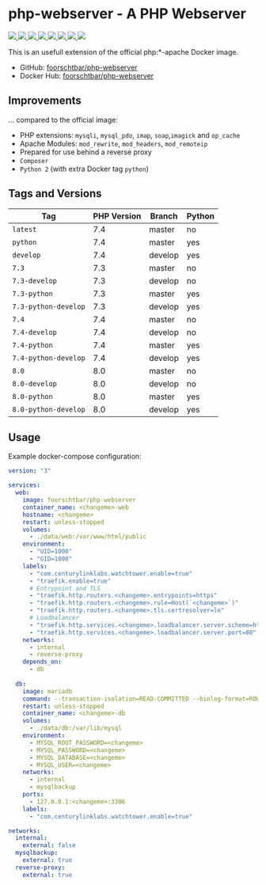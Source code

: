 # php-webserver - A PHP Webserver #

[
  ![](https://img.shields.io/docker/v/foorschtbar/php-webserver?style=plastic)
  ![](https://img.shields.io/docker/pulls/foorschtbar/php-webserver?style=plastic)
  ![](https://img.shields.io/docker/stars/foorschtbar/php-webserver?style=plastic)
  ![](https://img.shields.io/docker/image-size/foorschtbar/php-webserver?style=plastic)
](https://hub.docker.com/repository/docker/foorschtbar/php-webserver)
[
  ![](https://img.shields.io/github/workflow/status/foorschtbar/php-webserver/Build%20Docker%20Images?style=plastic)
  ![](https://img.shields.io/github/languages/top/foorschtbar/php-webserver?style=plastic)
  ![](https://img.shields.io/github/last-commit/foorschtbar/php-webserver?style=plastic)
  ![](https://img.shields.io/github/license/foorschtbar/php-webserver?style=plastic)
](https://github.com/foorschtbar/php-webserver)


This is an usefull extension of the official php:*-apache Docker image.

* GitHub: [foorschtbar/php-webserver](https://github.com/foorschtbar/php-webserver)
* Docker Hub: [foorschtbar/php-webserver](https://hub.docker.com/r/foorschtbar/php-webserver)

## Improvements

... compared to the official image:

* PHP extensions: `mysqli`, `mysql_pdo`, `imap`, `soap`,`imagick` and `op_cache`
* Apache Modules: `mod_rewrite`, `mod_headers`, `mod_remoteip`
* Prepared for use behind a reverse proxy
* `Composer`
* `Python 2` (with extra Docker tag `python`)

## Tags and Versions

Tag | PHP Version | Branch | Python 
--- | --- | --- | ---
`latest` | 7.4 | master | no
`python` | 7.4 | master | yes
`develop` | 7.4 | develop | yes
`7.3` | 7.3 | master | no
`7.3-develop` | 7.3 | develop | no
`7.3-python` | 7.3 | master | yes
`7.3-python-develop` | 7.3 | develop | yes
`7.4` | 7.4 | master | no
`7.4-develop` | 7.4 | develop | no
`7.4-python` | 7.4 | master | yes
`7.4-python-develop` | 7.4 | develop | yes
`8.0` | 8.0 | master | no
`8.0-develop` | 8.0 | develop | no
`8.0-python` | 8.0 | master | yes
`8.0-python-develop` | 8.0 | develop | yes

## Usage

Example docker-compose configuration:

```yml
version: "3"

services:
  web:
    image: foorschtbar/php-webserver
    container_name: <changeme>-web
    hostname: <changeme>
    restart: unless-stopped
    volumes:
      - ./data/web:/var/www/html/public
    environment:
      - "UID=1000"
      - "GID=1000"
    labels:
      - "com.centurylinklabs.watchtower.enable=true"
      - "traefik.enable=true"
      # Entrypoint and TLS
      - "traefik.http.routers.<changeme>.entrypoints=https"
      - "traefik.http.routers.<changeme>.rule=Host(`<changeme>`)"
      - "traefik.http.routers.<changeme>.tls.certresolver=le"
      # Loadbalancer
      - "traefik.http.services.<changeme>.loadbalancer.server.scheme=http"
      - "traefik.http.services.<changeme>.loadbalancer.server.port=80"
    networks:
      - internal
      - reverse-proxy
    depends_on:
      - db
      
  db:
    image: mariadb
    command: --transaction-isolation=READ-COMMITTED --binlog-format=ROW
    restart: unless-stopped
    container_name: <changeme>-db
    volumes:
      - ./data/db:/var/lib/mysql
    environment:
      - MYSQL_ROOT_PASSWORD=<changeme>
      - MYSQL_PASSWORD=<changeme>
      - MYSQL_DATABASE=<changeme>
      - MYSQL_USER=<changeme>
    networks:
      - internal
      - mysqlbackup
    ports:
      - 127.0.0.1:<changeme>:3306
    labels: 
      - "com.centurylinklabs.watchtower.enable=true"

networks:
  internal:
    external: false
  mysqlbackup:
    external: true
  reverse-proxy:
    external: true
```
